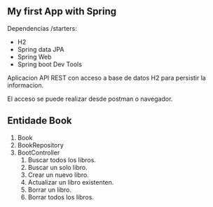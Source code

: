 ## My first App with Spring 

Dependencias /starters:
* H2
* Spring data JPA
* Spring Web
* Spring boot Dev Tools

Aplicacion API REST con acceso a base de datos H2 para persistir la informacion.

El acceso se puede realizar desde postman o navegador.


## Entidade Book

1. Book
2. BookRepository
3. BootController
    1. Buscar todos los libros.
    2. Buscar un solo libro.
    3. Crear un nuevo libro.
    4. Actualizar un libro existenten.
    5. Borrar un libro.
    6. Borrar todos los libros.